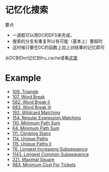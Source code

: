 # 记忆化搜索

要点
- 一道题可以用DC的DFS来完成。
- 搜索的分支有重复所以有可能（基本上）要超时
- 这时候只要在DC的函数上加上对结果的记忆即可

从DC到Dict记忆到lru_cache请看[这里](misc/mem_dfs.md)

# Example
- [109. Triangle](lint109.md)
- [107. Word Break](lint107.md)
- [582. Word Break II](lint582.md)
- [683. Word Break III](lint683.md)
- [192. Wildcard Matching](lint192.md)
- [154. Regular Expression Matching](lint154.md)
- [110. Minimum Path Sum](lint110.md)
- [64. Minimum Path Sum](leet64.md)
- [111. Climbing Stairs](lint111.md)
- [114. Unique Paths](lint114.md)
- [115. Unique Paths II](lint115.md)
- [76. Longest Increasing Subsequence](lint67.md)
- [1143. Longest Common Subsequence](leet1143.md)
- [221. Maximal Square](leet221.md)
- [983. Minimum Cost For Tickets](leet983.md)